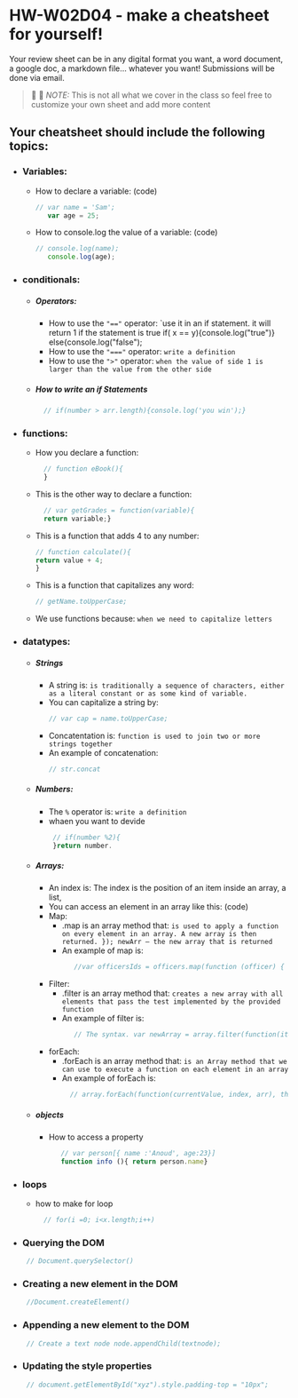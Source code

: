 # HW-W02D04 - make a cheatsheet for yourself!

Your review sheet can be in any digital format you want, a word document, a google doc, a markdown file… whatever you want! Submissions will be done via email.

> 📢 📢  *NOTE:*  This is not all what we cover in the class so feel free to customize your own sheet and add more content

## Your cheatsheet should include the following topics:

* ### Variables:
  * How to declare a variable: (code)
    ```javascript
    // var name = 'Sam';
       var age = 25;
     ```
  * How to console.log the value of a variable: (code)
    ```javascript
    // console.log(name);
       console.log(age);
     ```
* ### conditionals:
  * ##### Operators:
    * How to use the `"=="` operator: 
       `use it in an if statement. it will return 1 if the statement is true
       if( x == y){console.log("true")} else{console.log("false");
    * How to use the `"==="` operator: 
       `write a definition `
    * How to use the `">"` operator: 
        `when the value of side 1 is larger than the value from the other side`
   * ##### How to write an if Statements 
      ```javascript
        // if(number > arr.length){console.log('you win');}
       ```
 * ### functions:
    * How you declare a function: 
      ```javascript
        // function eBook(){
        }
       ```
    * This is the other way to declare a function: 
      ```javascript
        // var getGrades = function(variable){
        return variable;}
       ```
    * This is a function that adds 4 to any number:
        ```javascript
        // function calculate(){
        return value + 4;
        }
       ```
    * This is a function that capitalizes any word: 
        ```javascript
        // getName.toUpperCase;
       ```
    * We use functions because:
     `when we need to capitalize letters `
* ### datatypes:
  * ##### Strings
    * A string is: 
        `is traditionally a sequence of characters, either as a literal constant or as some kind of variable. `
    * You can capitalize a string by: 
        ```javascript
        // var cap = name.toUpperCase;
       ```
    * Concatentation is: 
        `function is used to join two or more strings together `
    * An example of concatenation:
         ```javascript
        // str.concat
       ```
  * ##### Numbers:
    * The `%` operator is: 
       `write a definition `
    * whaen you want to devide
       ```javascript
        // if(number %2){
        }return number.
       ```
  * ##### Arrays:
    * An index is: The index is the position of an item inside an array, a list,
    * You can access an element in an array like this: (code)
    * Map:
      * .map is an array method that: 
         `is used to apply a function on every element in an array. A new array is then returned. }); newArr — the new array that is returned `
      * An example of map is: 
        ```javascript
           //var officersIds = officers.map(function (officer) { return officer.id });
         ```
    * Filter:
      * .filter is an array method that: 
          `creates a new array with all elements that pass the test implemented by the provided function `
      * An example of filter is: 
        ```javascript
           // The syntax. var newArray = array.filter(function(item) { return condition; });
         ```
    * forEach:
      * .forEach is an array method that: 
         `is an Array method that we can use to execute a function on each element in an array `
      *  An example of forEach is: 
         ```javascript
           // array.forEach(function(currentValue, index, arr), thisValue)
         ```

   * ##### objects
     * How to access a property  
        ```javascript
           // var person[{ name :'Anoud', age:23}]
           function info (){ return person.name}
        ```
* ### loops
     *   how to make for loop 
         ```javascript
           // for(i =0; i<x.length;i++)
          ```
* ### Querying the DOM
  ```javascript
   // Document.querySelector()
  ```
* ### Creating a new element in the DOM
  ```javascript
   //Document.createElement()
  ```
* ### Appending a new element to the DOM
  ```javascript
   // Create a text node node.appendChild(textnode);
  ```
* ### Updating the style properties
  ```javascript
   // document.getElementById("xyz").style.padding-top = "10px";
  ```
